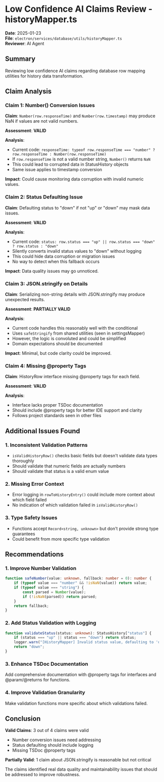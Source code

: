 # Low Confidence AI Claims Review - historyMapper.ts

**Date**: 2025-01-23  
**File**: `electron/services/database/utils/historyMapper.ts`  
**Reviewer**: AI Agent  

## Summary

Reviewing low confidence AI claims regarding database row mapping utilities for history data transformation.

## Claim Analysis

### Claim 1: Number() Conversion Issues

**Claim**: `Number(row.responseTime)` and `Number(row.timestamp)` may produce NaN if values are not valid numbers.

**Assessment**: **VALID**

**Analysis**: 
- Current code: `responseTime: typeof row.responseTime === "number" ? row.responseTime : Number(row.responseTime)`
- If `row.responseTime` is not a valid number string, `Number()` returns `NaN`
- This could lead to corrupted data in StatusHistory objects
- Same issue applies to timestamp conversion

**Impact**: Could cause monitoring data corruption with invalid numeric values.

### Claim 2: Status Defaulting Issue

**Claim**: Defaulting status to "down" if not "up" or "down" may mask data issues.

**Assessment**: **VALID**

**Analysis**:
- Current code: `status: row.status === "up" || row.status === "down" ? row.status : "down"`
- Silently converts invalid status values to "down" without logging
- This could hide data corruption or migration issues
- No way to detect when this fallback occurs

**Impact**: Data quality issues may go unnoticed.

### Claim 3: JSON.stringify on Details

**Claim**: Serializing non-string details with JSON.stringify may produce unexpected results.

**Assessment**: **PARTIALLY VALID**

**Analysis**:
- Current code handles this reasonably well with the conditional
- Uses `safeStringify` from shared utilities (seen in settingsMapper)
- However, the logic is convoluted and could be simplified
- Domain expectations should be documented

**Impact**: Minimal, but code clarity could be improved.

### Claim 4: Missing @property Tags

**Claim**: HistoryRow interface missing @property tags for each field.

**Assessment**: **VALID**

**Analysis**:
- Interface lacks proper TSDoc documentation
- Should include @property tags for better IDE support and clarity
- Follows project standards seen in other files

## Additional Issues Found

### 1. Inconsistent Validation Patterns
- `isValidHistoryRow()` checks basic fields but doesn't validate data types thoroughly
- Should validate that numeric fields are actually numbers
- Should validate that status is a valid enum value

### 2. Missing Error Context
- Error logging in `rowToHistoryEntry()` could include more context about which field failed
- No indication of which validation failed in `isValidHistoryRow()`

### 3. Type Safety Issues
- Functions accept `Record<string, unknown>` but don't provide strong type guarantees
- Could benefit from more specific type validation

## Recommendations

### 1. Improve Number Validation
```typescript
function safeNumber(value: unknown, fallback: number = 0): number {
    if (typeof value === "number" && !isNaN(value)) return value;
    if (typeof value === "string") {
        const parsed = Number(value);
        if (!isNaN(parsed)) return parsed;
    }
    return fallback;
}
```

### 2. Add Status Validation with Logging
```typescript
function validateStatus(status: unknown): StatusHistory["status"] {
    if (status === "up" || status === "down") return status;
    logger.warn("[HistoryMapper] Invalid status value, defaulting to 'down'", { status });
    return "down";
}
```

### 3. Enhance TSDoc Documentation
Add comprehensive documentation with @property tags for interfaces and @param/@returns for functions.

### 4. Improve Validation Granularity
Make validation functions more specific about which validations failed.

## Conclusion

**Valid Claims**: 3 out of 4 claims were valid
- Number conversion issues need addressing
- Status defaulting should include logging  
- Missing TSDoc @property tags

**Partially Valid**: 1 claim about JSON.stringify is reasonable but not critical

The claims identified real data quality and maintainability issues that should be addressed to improve robustness.
